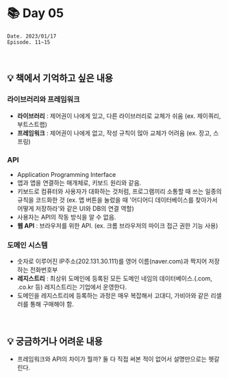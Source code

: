 # 📚 Day 05
    Date. 2023/01/17
    Episode. 11~15
    
<br>

## 💡 책에서 기억하고 싶은 내용

### **라이브러리와 프레임워크**
* **라이브러리** : 제어권이 나에게 있고, 다른 라이브러리로 교체가 쉬움 (ex. 제이쿼리, 부트스트랩)
* **프레임워크** : 제어권이 나에게 없고, 작성 규칙이 많아 교체가 어려움 (ex. 장고, 스프링)
 
### **API**
* Application Programming Interface
* 앱과 앱을 연결하는 매개체로, 키보드 원리와 같음.
* 키보드로 컴퓨터와 사용자가 대화하는 것처럼, 프로그램끼리 소통할 때 쓰는 일종의 규칙을 코드화한 것 (ex. 앱 버튼을 눌렀을 때 '어디어디 데이터베이스를 찾아가서 어떻게 저장하라'와 같은 UI와 DB의 연결 역할)
* 사용자는 API의 작동 방식을 알 수 없음.
* **웹 API** : 브라우저를 위한 API. (ex. 크롬 브라우저의 마이크 접근 권한 기능 사용)
 
### **도메인 시스템**
* 숫자로 이루어진 IP주소(202.131.30.111)를 영어 이름(naver.com)과 짝지어 저장하는 전화번호부
* **레지스트리** : 최상위 도메인에 등록된 모든 도메인 네임의 데이터베이스.(.com, .co.kr 등) 레지스트리는 기업에서 운영한다.
* 도메인을 레지스트리에 등록하는 과정은 매우 복잡해서 고대디, 가비아와 같은 리셀러를 통해 구매해야 함.

<br>

## 💡 궁금하거나 어려운 내용

* 프레임워크와 API의 차이가 뭘까? 둘 다 직접 써본 적이 없어서 설명만으로는 헷갈린다.
